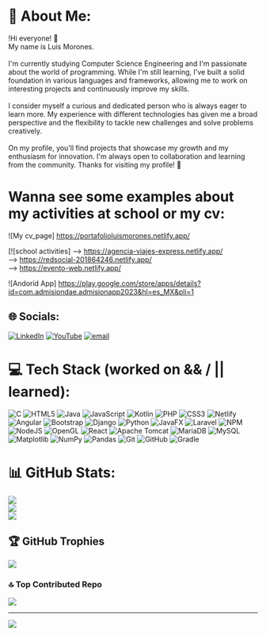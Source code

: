 # 💫 About Me:
!Hi everyone! 👋<br>My name is Luis Morones. <br><br>I'm currently studying Computer Science Engineering and I'm passionate about the world of programming. While I'm still learning, I've built a solid foundation in various languages and frameworks, allowing me to work on interesting projects and continuously improve my skills.<br><br>I consider myself a curious and dedicated person who is always eager to learn more. My experience with different technologies has given me a broad perspective and the flexibility to tackle new challenges and solve problems creatively.<br><br>On my profile, you'll find projects that showcase my growth and my enthusiasm for innovation. I'm always open to collaboration and learning from the community. Thanks for visiting my profile! 🚀

# Wanna see some examples about my activities at school or my cv:
 ![My cv_page] https://portafolioluismorones.netlify.app/

 [![school activities]
 --> https://agencia-viajes-express.netlify.app/          <br>
 --> https://redsocial-201864246.netlify.app/        <br>
 --> https://evento-web.netlify.app/

 ![Andorid App]
 https://play.google.com/store/apps/details?id=com.admisiondae.admisionapp2023&hl=es_MX&pli=1

## 🌐 Socials:
[![LinkedIn](https://img.shields.io/badge/LinkedIn-%230077B5.svg?logo=linkedin&logoColor=white)](https://linkedin.com/in/https://www.linkedin.com/in/luis-morones-6a6647308?utm) [![YouTube](https://img.shields.io/badge/YouTube-%23FF0000.svg?logo=YouTube&logoColor=white)](https://www.youtube.com/@luisfernandomoroneshernand1706) [![email](https://img.shields.io/badge/Email-D14836?logo=gmail&logoColor=white)](mailto:fer.morones@outlook.com) 

# 💻 Tech Stack (worked on && / || learned):
![C](https://img.shields.io/badge/c-%2300599C.svg?style=for-the-badge&logo=c&logoColor=white) ![HTML5](https://img.shields.io/badge/html5-%23E34F26.svg?style=for-the-badge&logo=html5&logoColor=white) ![Java](https://img.shields.io/badge/java-%23ED8B00.svg?style=for-the-badge&logo=openjdk&logoColor=white) ![JavaScript](https://img.shields.io/badge/javascript-%23323330.svg?style=for-the-badge&logo=javascript&logoColor=%23F7DF1E) ![Kotlin](https://img.shields.io/badge/kotlin-%237F52FF.svg?style=for-the-badge&logo=kotlin&logoColor=white) ![PHP](https://img.shields.io/badge/php-%23777BB4.svg?style=for-the-badge&logo=php&logoColor=white) ![CSS3](https://img.shields.io/badge/css3-%231572B6.svg?style=for-the-badge&logo=css3&logoColor=white) ![Netlify](https://img.shields.io/badge/netlify-%23000000.svg?style=for-the-badge&logo=netlify&logoColor=#00C7B7) ![Angular](https://img.shields.io/badge/angular-%23DD0031.svg?style=for-the-badge&logo=angular&logoColor=white) ![Bootstrap](https://img.shields.io/badge/bootstrap-%238511FA.svg?style=for-the-badge&logo=bootstrap&logoColor=white) ![Django](https://img.shields.io/badge/django-%23092E20.svg?style=for-the-badge&logo=django&logoColor=white) ![Python](https://img.shields.io/badge/python-3670A0?style=for-the-badge&logo=python&logoColor=ffdd54) ![JavaFX](https://img.shields.io/badge/javafx-%23FF0000.svg?style=for-the-badge&logo=javafx&logoColor=white) ![Laravel](https://img.shields.io/badge/laravel-%23FF2D20.svg?style=for-the-badge&logo=laravel&logoColor=white) ![NPM](https://img.shields.io/badge/NPM-%23CB3837.svg?style=for-the-badge&logo=npm&logoColor=white) ![NodeJS](https://img.shields.io/badge/node.js-6DA55F?style=for-the-badge&logo=node.js&logoColor=white) ![OpenGL](https://img.shields.io/badge/OpenGL-%23FFFFFF.svg?style=for-the-badge&logo=opengl) ![React](https://img.shields.io/badge/react-%2320232a.svg?style=for-the-badge&logo=react&logoColor=%2361DAFB) ![Apache Tomcat](https://img.shields.io/badge/apache%20tomcat-%23F8DC75.svg?style=for-the-badge&logo=apache-tomcat&logoColor=black) ![MariaDB](https://img.shields.io/badge/MariaDB-003545?style=for-the-badge&logo=mariadb&logoColor=white) ![MySQL](https://img.shields.io/badge/mysql-4479A1.svg?style=for-the-badge&logo=mysql&logoColor=white) ![Matplotlib](https://img.shields.io/badge/Matplotlib-%23ffffff.svg?style=for-the-badge&logo=Matplotlib&logoColor=black) ![NumPy](https://img.shields.io/badge/numpy-%23013243.svg?style=for-the-badge&logo=numpy&logoColor=white) ![Pandas](https://img.shields.io/badge/pandas-%23150458.svg?style=for-the-badge&logo=pandas&logoColor=white) ![Git](https://img.shields.io/badge/git-%23F05033.svg?style=for-the-badge&logo=git&logoColor=white) ![GitHub](https://img.shields.io/badge/github-%23121011.svg?style=for-the-badge&logo=github&logoColor=white) ![Gradle](https://img.shields.io/badge/Gradle-02303A.svg?style=for-the-badge&logo=Gradle&logoColor=white)
# 📊 GitHub Stats:
![](https://github-readme-stats.vercel.app/api?username=crownclown501&theme=radical&hide_border=true&include_all_commits=true&count_private=true)<br/>
![](https://nirzak-streak-stats.vercel.app/?user=crownclown501&theme=radical&hide_border=true)<br/>
![](https://github-readme-stats.vercel.app/api/top-langs/?username=crownclown501&theme=radical&hide_border=true&include_all_commits=true&count_private=true&layout=compact)

## 🏆 GitHub Trophies
![](https://github-profile-trophy.vercel.app/?username=crownclown501&theme=radical&no-frame=false&no-bg=true&margin-w=4)

<!--### ✍️ Random Dev Quote
![](https://quotes-github-readme.vercel.app/api?type=horizontal&theme=radical)
-->
### 🔝 Top Contributed Repo
![](https://github-contributor-stats.vercel.app/api?username=crownclown501&limit=5&theme=gruvbox&combine_all_yearly_contributions=true)

---
[![](https://visitcount.itsvg.in/api?id=crownclown501&icon=6&color=0)](https://visitcount.itsvg.in)

<!-- Proudly created with GPRM ( https://gprm.itsvg.in ) -->
<!--
**crownclown501/crownclown501** is a ✨ _special_ ✨ repository because its `README.md` (this file) appears on your GitHub profile.

Here are some ideas to get you started:

- 🔭 I’m currently working on ...
- 🌱 I’m currently learning ...
- 👯 I’m looking to collaborate on ...
- 🤔 I’m looking for help with ...
- 💬 Ask me about ...
- 📫 How to reach me: ...
- 😄 Pronouns: ...
- ⚡ Fun fact: ...
-->
